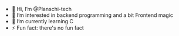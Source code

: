 - 👋 Hi, I’m @Planschi-tech
- 👀 I’m interested in backend programming and a bit Frontend magic
- 🌱 I’m currently learning C
- ⚡ Fun fact: there's no fun fact

<!---
Planschi-tech/Planschi-tech is a ✨ special ✨ repository because its `README.md` (this file) appears on your GitHub profile.
You can click the Preview link to take a look at your changes.
--->
